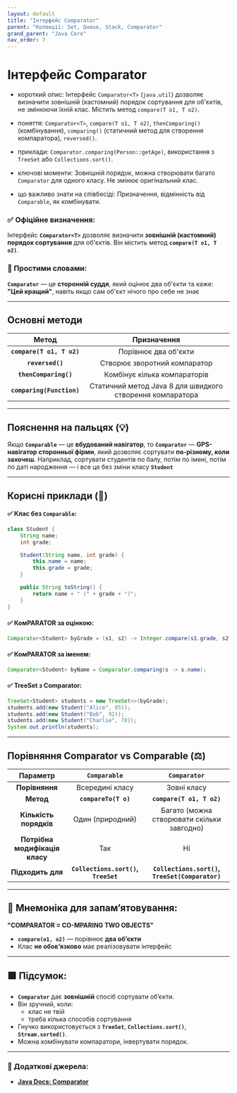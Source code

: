 ```yaml
---
layout: default
title: "Інтерфейс Comparator"
parent: "Колекції: Set, Queue, Stack, Comparator"
grand_parent: "Java Core"
nav_order: 7
---
```


# Інтерфейс Comparator

* короткий опис: Інтерфейс `Comparator<T>` (`java.util`) дозволяє визначити зовнішній (кастомний) порядок сортування для об'єктів, не змінюючи їхній клас. Містить метод `compare(T o1, T o2)`.

* поняття: `Comparator<T>`, `compare(T o1, T o2)`, `thenComparing()` (комбінування), `comparing()` (статичний метод для створення компаратора), `reversed()`.

* приклади: `Comparator.comparing(Person::getAge)`, використання з `TreeSet` або `Collections.sort()`.

* ключові моменти: Зовнішній порядок, можна створювати багато `Comparator` для одного класу. Не змінює оригінальний клас.

* що важливо знати на співбесіді: Призначення, відмінність від `Comparable`, як комбінувати.

### **✅ Офіційне визначення:**

Інтерфейс **`Comparator<T>`** дозволяє визначити **зовнішній (кастомний) порядок сортування** для об'єктів. Він містить метод **`compare(T o1, T o2)`**.

### **🧠 Простими словами:**

**`Comparator`** — це **сторонній суддя**, який оцінює два об'єкти та каже: **"Цей кращий"**, навіть якщо сам об'єкт нічого про себе не знає

---

## **Основні методи**

| Метод | Призначення |
| :---: | :---: |
| **`compare(T o1, T o2)`** | Порівнює два об'єкти |
| **`reversed()`** | Створює зворотний компаратор |
| **`thenComparing()`** | Комбінує кілька компараторів |
| **`comparing(Function)`** | Статичний метод Java 8 для швидкого створення компаратора |

---

## **Пояснення на пальцях (💡)**

Якщо **`Comparable`** — це **вбудований навігатор**, то **`Comparator`** — **GPS-навігатор сторонньої фірми**, який дозволяє сортувати **по-різному, коли захочеш**. Наприклад, сортувати студентів по балу, потім по імені, потім по даті народження — і все це без зміни класу **`Student`**

---

## **Корисні приклади (🧪)**

#### **✅ Клас без `Comparable`:**

```java
class Student {
    String name;
    int grade;

    Student(String name, int grade) {
        this.name = name;
        this.grade = grade;
    }

    public String toString() {
        return name + " (" + grade + ")";
    }
}
```

#### **✅ КомPARATOR за оцінкою:**

```java
Comparator<Student> byGrade = (s1, s2) -> Integer.compare(s1.grade, s2.grade);
```

#### **✅ КомPARATOR за іменем:**

```java
Comparator<Student> byName = Comparator.comparing(s -> s.name);
```

#### **✅ TreeSet з Comparator:**

```java
TreeSet<Student> students = new TreeSet<>(byGrade);
students.add(new Student("Alice", 85));
students.add(new Student("Bob", 92));
students.add(new Student("Charlie", 78));
System.out.println(students);
```

---

## **Порівняння Comparator vs Comparable (⚖️)**

| Параметр | `Comparable` | `Comparator` |
| :---: | :---: | :---: |
| **Порівняння** | Всередині класу | Зовні класу |
| **Метод** | **`compareTo(T o)`** | **`compare(T o1, T o2)`** |
| **Кількість порядків** | Один (природний) | Багато (можна створювати скільки завгодно) |
| **Потрібна модифікація класу** | Так | Ні |
| **Підходить для** | **`Collections.sort()`, `TreeSet`** | **`Collections.sort()`, `TreeSet(Comparator)`** |

---

## **🧠 Мнемоніка для запам’ятовування:**

**"COMPARATOR \= CO-MPARING TWO OBJECTS"**

* **`compare(o1, o2)`** — порівнює **два об’єкти**
* Клас **не обов’язково** має реалізовувати інтерфейс

---

## **🟩 Підсумок:**

* **`Comparator`** дає **зовнішній** спосіб сортувати обʼєкти.
* Він зручний, коли:
  * клас не твій
  * треба кілька способів сортування
* Гнучко використовується з **`TreeSet`**, **`Collections.sort()`**, **`Stream.sorted()`**.
* Можна комбінувати компаратори, інвертувати порядок.

---

### **🔗 Додаткові джерела:**

* [**Java Docs: Comparator**](https://docs.oracle.com/javase/8/docs/api/java/util/Comparator.html)
